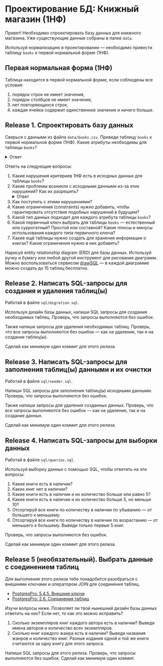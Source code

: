 # Проектирование БД: Книжный магазин (1НФ)
Привет! Необходимо спроектировать базу данных для книжного магазина. Уже существующие данные собраны в папке `data`.

Используй нормализацию в проектировании — необходимо привести таблицу `books` к первой нормальной форме (1НФ).

## Первая нормальная форма (1НФ)
Таблица находится в первой нормальной форме, если соблюдены все условия:
1. порядок строк не имеет значения,
2. порядок столбцов не имеет значения,
3. нет повторяющихся строк,
4. каждая ячейка содержит единственное значение и ничего больше.

## Release 1. Спроектировать базу данных
Сверься с данными из файла `data/books.csv`. Приведи таблицу `books` к первой нормальной форме (1НФ). Какие атрибуты необходимы для таблицы `books`?

<!-- markdownlint-disable no-inline-html -->
<details>
<summary>Ответ</summary>
<p><b>books:</b> isbn, title, amount</p>
</details>
<!-- markdownlint-enable no-inline-html -->

Ответь на следующие вопросы:
1. Какие нарушения критериев 1НФ есть в исходных данных для таблицы `books`?
2. Какие проблемы возникли с исходными данными из-за этих нарушений? Как их разрешить?
    <!-- markdownlint-disable no-inline-html -->
    <details>
    <summary>Ответ</summary>
    <ul>
    <li>Строка с книгой "Выдох (сборник)" полностью продублирована. Это привело к избыточности данных и рассогласованию данных — теперь неизвестно, сколько экземпляров этой книги реально есть в наличии. Эти данные необходимо уточнять в магазине. Предположим, что заказчик ответил, что осталось 5 экземпляров этой книги.<br><br></li>
    <li>В CSV-файле хранятся избыточные данные по авторам и жанрам. Это привело к разному написанию имени Френка Герберта и опечатке в жанре "Обитаемого острова". Пока что достаточно исправить опечатку и использовать одинаковое написание имени автора.<br><br>Критерии 1НФ не требуют вынести авторов и жанры в отдельные таблицы, однако это может быть хорошей идеей. В дальнейшем мы изучим другие нормальные формы с более строгими критериями — и тогда подобное разнесение будет необходимо.</li>
    </ul>
    </details>
    <!-- markdownlint-enable no-inline-html -->
3. Как поступить с этими нарушениями?
4. Какие ограничения (constraints) нужно добавить, чтобы гарантировать отсутствие подобных нарушений в будущем?
5. Какой тип данных подходит для каждого атрибута таблицы `books`?
6. Какой первичный ключ выбрать для таблицы `books` — естественный или суррогатный? Простой или составной? Какие плюсы и минусы использования каждого типа первичного ключа?
7. Какие ещё таблицы нужно создать для хранения информации о книгах? Какие ограничения нужно в них добавить?

Нарисуй entity relationship diagram (ERD) для базы данных. Используй ручку и бумагу или любой другой инструмент для рисования диаграмм. Можно воспользоваться сервисом [drawSQL](https://drawsql.app/) — в каждой диаграмме можно создать до 15 таблиц бесплатно.

## Release 2. Написать SQL-запросы для создания и удаления таблиц(ы)
Работай в файле `sql/migration.sql`.

Используя дизайн базы данных, напиши SQL запросы для создания необходимых таблиц. Проверь, что запросы выполняются без ошибок.

Также напиши запросы для удаления необходимых таблиц. Проверь, что все запросы выполняются без ошибок — как на удаление, так и на создание таблиц(ы).

Сделай как минимум один коммит для этого релиза.

## Release 3. Написать SQL-запросы для заполнения таблиц(ы) данными и их очистки
Работай в файле `sql/seeder.sql`.

Напиши SQL запросы для заполнения таблиц(ы) исходными данными. Проверь, что запросы выполняются без ошибок.

Также напиши запросы для удаления созданных данных. Проверь, что все запросы выполняются без ошибок — как на удаление, так и на создание данных.

Сделай как минимум один коммит для этого релиза.

## Release 4. Написать SQL-запросы для выборки данных
Работай в файле `sql/queries.sql`.

Используй выборку данных с помощью SQL, чтобы ответить на эти вопросы:
1. Какие книги есть в наличии?
2. Каких книг нет в наличии?
3. Какие книги есть в наличии и их количество больше или равно 5?
4. Какие книги есть в наличии и их количество больше 5, но меньше 10?
5. Отсортируй все книги по количеству в наличии по убыванию — от большего к меньшему.
6. Отсортируй все книги по количеству в наличии по возрастанию — от меньшего к большему. Выведи только первые 5 книг.

Проверь, что запросы выполняются без ошибок.

Сделай как минимум один коммит для этого релиза.

## Release 5 (необязательный). Выбрать данные с соединением таблиц
Для выполнения этого релиза тебе понадобится разобраться с внешними ключами и оператором JOIN для соединения таблиц.

- [PostgresPro: 5.4.5. Внешние ключи](https://postgrespro.ru/docs/postgresql/15/ddl-constraints#DDL-CONSTRAINTS-FK)
- [PostgresPro: 2.6. Соединения таблиц](https://postgrespro.ru/docs/postgresql/15/tutorial-join)

Изучи вопросы ниже. Позволяет ли твой нынешний дизайн базы данных ответить на них? Если нет, то как это можно исправить?

1. Сколько экземпляров книг каждого автора есть в наличии? Выведи имена авторов и количество всех экземпляров.
2. Сколько книг каждого жанра есть в наличии? Выведи названия жанров и количество книг. Разные издания одной и той же книги считаются за одну книгу для этого запроса.

Напиши SQL запросы для этого релиза. Проверь, что запросы выполняются без ошибок. Сделай как минимум один коммит.
